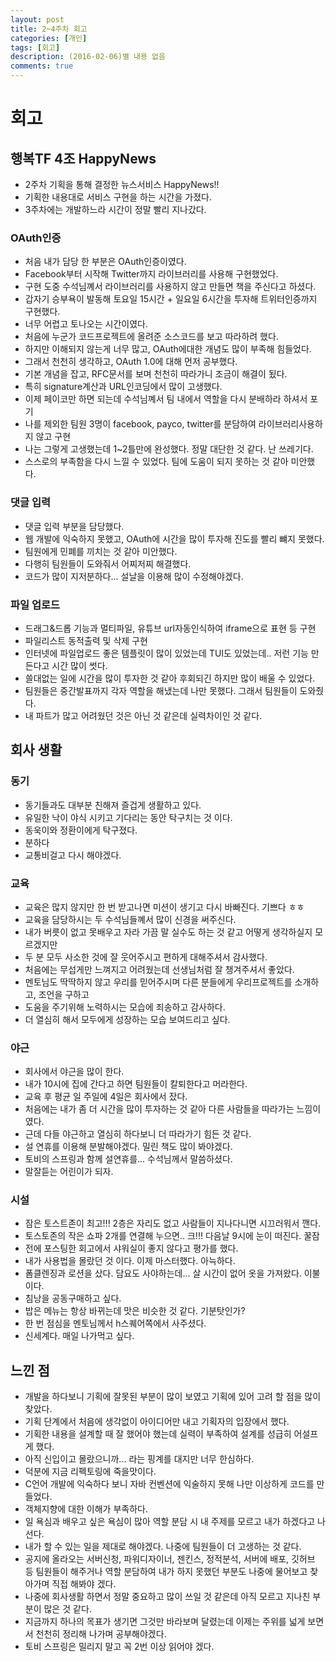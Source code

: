 ```yaml
---
layout: post
title: 2~4주차 회고
categories: [개인]
tags: [회고]
description: (2016-02-06)별 내용 없음
comments: true
---
```


# 회고

## 행복TF 4조 HappyNews

- 2주차 기획을 통해 결정한 뉴스서비스 HappyNews!!
- 기획한 내용대로 서비스 구현을 하는 시간을 가졌다.
- 3주차에는 개발하느라 시간이 정말 빨리 지나갔다.

### OAuth인증

- 처음 내가 담당 한 부분은 OAuth인증이였다.
- Facebook부터 시작해 Twitter까지 라이브러리를 사용해 구현했었다.
- 구현 도중 수석님꼐서 라이브러리를 사용하지 않고 만들면 책을 주신다고 하셨다.
- 갑자기 승부욕이 발동해 토요일 15시간 + 일요일 6시간을 투자해 트위터인증까지 구현했다.
- 너무 어렵고 토나오는 시간이였다.
- 처음에 누군가 코드프로젝트에 올려준 소스코드를 보고 따라하려 했다.
- 하지만 이해되지 않는게 너무 많고, OAuth에대한 개념도 많이 부족해 힘들었다.
- 그래서 천천히 생각하고, OAuth 1.0에 대해 먼저 공부했다.
- 기본 개념을 잡고, RFC문서를 보며 천천히 따라가니 조금이 해결이 됬다.
- 특히 signature계산과 URL인코딩에서 많이 고생했다.
- 이제 페이코만 하면 되는데 수석님꼐서 팀 내에서 역할을 다시 분배하라 하셔서 포기
- 나를 제외한 팀원 3명이 facebook, payco, twitter를 분담하여 라이브러리사용하지 않고 구현
- 나는 그렇게 고생했는데 1~2틀만에 완성했다. 정말 대단한 것 같다. 난 쓰레기다.
- 스스로의 부족함을 다시 느낄 수 있었다. 팀에 도움이 되지 못하는 것 같아 미안했다.

### 댓글 입력

- 댓글 입력 부분을 담당했다.
- 웹 개발에 익숙하지 못했고, OAuth에 시간을 많이 투자해 진도를 빨리 뺴지 못했다.
- 팀원에게 민폐를 끼치는 것 같아 미안했다.
- 다행히 팀원들이 도와줘서 어찌저찌 해결했다.
- 코드가 많이 지저분하다... 설날을 이용해 많이 수정해야겠다.

### 파일 업로드

- 드래그&드롭 기능과 멀티파일, 유튜브 url자동인식하여 iframe으로 표현 등 구현
- 파일리스트 동적출력 및 삭제 구현
- 인터넷에 파일업로드 좋은 템플릿이 많이 있었는데 TUI도 있었는데.. 저런 기능 만든다고 시간 많이 썻다.
- 쓸대없는 일에 시간을 많이 투자한 것 같아 후회되긴 하지만 많이 배울 수 있었다.
- 팀원들은 중간발표까지 각자 역할을 해냈는데 나만 못했다. 그래서 팀원들이 도와줬다. 
- 내 파트가 많고 어려웠던 것은 아닌 것 같은데 실력차이인 것 같다.

## 회사 생활

### 동기

- 동기들과도 대부분 친해져 즐겁게 생활하고 있다.
- 유일한 낙이 야식 시키고 기다리는 동안 탁구치는 것 이다.
- 동욱이와 정환이에게 탁구졌다.
- 분하다
- 교통비걸고 다시 해야겠다.

### 교육
- 교육은 많지 않지만 한 번 받고나면 미션이 생기고 다시 바빠진다. 기쁘다 ㅎㅎ
- 교육을 담당하시는 두 수석님들꼐서 많이 신경을 써주신다.
- 내가 버릇이 없고 못배우고 자라 가끔 말 실수도 하는 것 같고 어떻게 생각하실지 모르겠지만
- 두 분 모두 사소한 것에 잘 웃어주시고 편하게 대해주셔서 감사했다.
- 처음에는 무섭게만 느껴지고 어려웠는데 선생님처럼 잘 챙겨주셔서 좋았다. 
- 멘토님도 딱딱하지 않고 우리를 믿어주시며 다른 분들에게 우리프로젝트를 소개하고, 조언을 구하고
- 도움을 주기위해 노력하시는 모습에 죄송하고 감사하다. 
- 더 열심히 해서 모두에게 성장하는 모습 보여드리고 싶다.

### 야근

- 회사에서 야근을 많이 한다.
- 내가 10시에 집에 간다고 하면 팀원들이 칼퇴한다고 머라한다.
- 교육 후 평균 일 주일에 4일은 회사에서 잤다.
- 처음에는 내가 좀 더 시간을 많이 투자하는 것 같아 다른 사람들을 따라가는 느낌이였다.
- 근데 다들 야근하고 열심히 하다보니 더 따라가기 힘든 것 같다.
- 설 연휴를 이용해 분발해야겠다. 밀린 책도 많이 봐야겠다.
- 토비의 스프링과 함께 설연휴를... 수석님께서 말씀하셨다. 
- 말잘듣는 어린이가 되자.

### 시설

- 잠은 토스트존이 최고!!! 2층은 자리도 없고 사람들이 지나다니면 시끄러워서 깬다.
- 토스토존의 작은 쇼파 2개를 연결해 누으면.. 크!!! 다음날 9시에 눈이 떠진다. 꿀잠
- 전에 포스팅한 회고에서 샤워실이 좋지 않다고 평가를 했다.
- 내가 사용법을 몰랐던 것 이다. 이제 마스터했다. 아늑하다.
- 폼클렌징과 로션을 샀다. 담요도 사야하는데... 살 시간이 없어 옷을 가져왔다. 이불이다.
- 침낭을 공동구매하고 싶다. 
- 밥은 메뉴는 항상 바뀌는데 맛은 비슷한 것 같다. 기분탓인가?
- 한 번 점심을 멘토님께서 h스퀘어쪽에서 사주셨다.
- 신세계다. 매일 나가먹고 싶다. 


## 느낀 점

- 개발을 하다보니 기획에 잘못된 부분이 많이 보였고 기획에 있어 고려 할 점을 많이 찾았다.
- 기획 단계에서 처음에 생각없이 아이디어만 내고 기획자의 입장에서 했다.
- 기획한 내용을 설계할 때 잘 했어야 했는데 실력이 부족하여 설계를 성급히 어설프게 했다.
- 아직 신입이고 몰랐으니까... 라는 핑계를 대지만 너무 한심하다.
- 덕분에 지금 리펙토링에 죽을맛이다.
- C언어 개발에 익숙하다 보니 자바 컨벤션에 익술하지 못해 나만 이상하게 코드를 만들었다.
- 객체지향에 대한 이해가 부족하다. 
- 일 욕심과 배우고 싶은 욕심이 많아 역할 분담 시 내 주제를 모르고 내가 하겠다고 나선다.
- 내가 할 수 있는 일을 제대로 해야겠다. 나중에 팀원들이 더 고생하는 것 같다.
- 공지에 올라오는 서버신청, 파워디자이너, 젠킨스, 정적분석, 서버에 배포, 깃허브 등 팀원들이 해주거나 역할 분담하여 내가 하지 못했던 부분도 나중에 물어보고 찾아가며 직접 해봐야 겠다.
- 나중에 회사생활 하면서 정말 중요하고 많이 쓰일 것 같은데 아직 모르고 지나친 부분이 많은 것 같다.
- 지금까지 하나의 목표가 생기면 그것만 바라보며 달렸는데 이제는 주위를 넓게 보면서 천천히 정리해 나가며 공부해야겠다.
- 토비 스프링은 밀리지 말고 꼭 2번 이상 읽어야 겠다. 